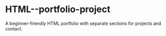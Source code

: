 # HTML--portfolio-project
A beginner-friendly HTML portfolio with separate sections for projects and contact.
